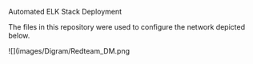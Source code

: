 Automated ELK Stack Deployment

The files in this repository were used to configure the network depicted below.

![](images/Digram/Redteam_DM.png
